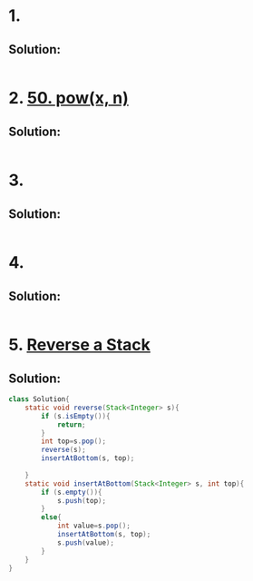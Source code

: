 # 1. []()

## Solution:
```Java
```

# 2. [50. pow(x, n)](https://leetcode.com/problems/powx-n/description/)

## Solution:
```Java
```

# 3. []()

## Solution:
```Java
```

# 4. []()

## Solution:
```Java
```

# 5. [Reverse a Stack](https://www.geeksforgeeks.org/problems/reverse-a-stack/1)

## Solution:
```Java
class Solution{
    static void reverse(Stack<Integer> s){
        if (s.isEmpty()){
            return;
        }
        int top=s.pop();
        reverse(s);
        insertAtBottom(s, top);
        
    }
    static void insertAtBottom(Stack<Integer> s, int top){
        if (s.empty()){
            s.push(top);
        }
        else{
            int value=s.pop();
            insertAtBottom(s, top);
            s.push(value);
        }
    }
}
```
